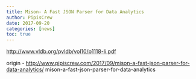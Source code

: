 ```yaml
---
title: Mison- A Fast JSON Parser for Data Analytics
author: PipisCrew
date: 2017-09-20
categories: [news]
toc: true
---
```


http://www.vldb.org/pvldb/vol10/p1118-li.pdf

origin - http://www.pipiscrew.com/2017/09/mison-a-fast-json-parser-for-data-analytics/ mison-a-fast-json-parser-for-data-analytics